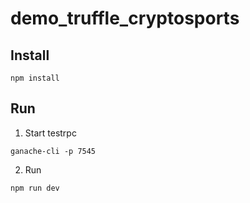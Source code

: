 # demo_truffle_cryptosports

## Install 

`npm install`

## Run

1. Start testrpc

`ganache-cli -p 7545`

2. Run

`npm run dev`
